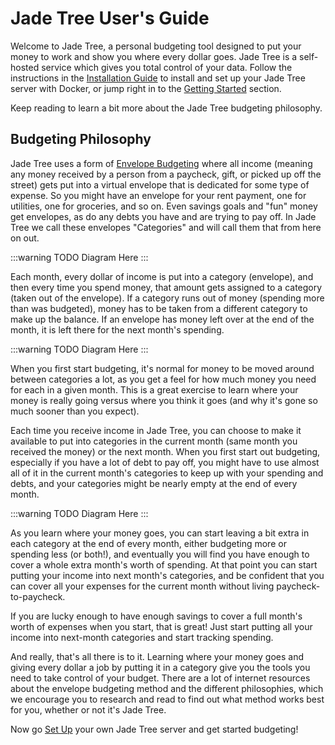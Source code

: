 # Jade Tree User's Guide

Welcome to Jade Tree, a personal budgeting tool designed to put your money to
work and show you where every dollar goes. Jade Tree is a self-hosted service
which gives you total control of your data.  Follow the instructions in the
[Installation Guide](./install.html) to install and set up your Jade Tree server
with Docker, or jump right in to the [Getting Started](./start_login.html) section.

Keep reading to learn a bit more about the Jade Tree budgeting philosophy.

## Budgeting Philosophy

Jade Tree uses a form of [Envelope Budgeting](https://en.wikipedia.org/wiki/Envelope_system)
where all income (meaning any money received by a person from a paycheck, gift,
or picked up off the street) gets put into a virtual envelope that is dedicated
for some type of expense. So you might have an envelope for your rent payment,
one for utilities, one for groceries, and so on. Even savings goals and "fun"
money get envelopes, as do any debts you have and are trying to pay off. In
Jade Tree we call these envelopes "Categories" and will call them that from
here on out.

:::warning TODO
Diagram Here
:::

Each month, every dollar of income is put into a category (envelope), and then
every time you spend money, that amount gets assigned to a category (taken out
of the envelope). If a category runs out of money (spending more than was
budgeted), money has to be taken from a different category to make up the
balance. If an envelope has money left over at the end of the month, it is left
there for the next month's spending.

:::warning TODO
Diagram Here
:::

When you first start budgeting, it's normal for money to be moved around between
categories a lot, as you get a feel for how much money you need for each in a
given month. This is a great exercise to learn where your money is really going
versus where you think it goes (and why it's gone so much sooner than you
expect).

Each time you receive income in Jade Tree, you can choose to make it available
to put into categories in the current month (same month you received the money)
or the next month. When you first start out budgeting, especially if you have a
lot of debt to pay off, you might have to use almost all of it in the current
month's categories to keep up with your spending and debts, and your categories
might be nearly empty at the end of every month.

:::warning TODO
Diagram Here
:::

As you learn where your money goes, you can start leaving a bit extra in each
category at the end of every month, either budgeting more or spending less (or
both!), and eventually you will find you have enough to cover a whole extra
month's worth of spending. At that point you can start putting your income into
next month's categories, and be confident that you can cover all your expenses
for the current month without living paycheck-to-paycheck.

If you are lucky enough to have enough savings to cover a full month's worth of
expenses when you start, that is great! Just start putting all your income into
next-month categories and start tracking spending.

And really, that's all there is to it. Learning where your money goes and giving
every dollar a job by putting it in a category give you the tools you need to
take control of your budget. There are a lot of internet resources about the
envelope budgeting method and the different philosophies, which we encourage
you to research and read to find out what method works best for you, whether or
not it's Jade Tree.

Now go [Set Up](install.html) your own Jade Tree server and get started budgeting!

